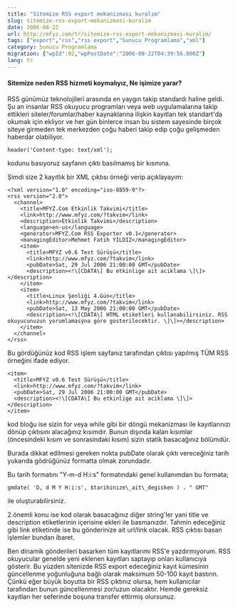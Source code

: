 ```yaml
---
title: "Sitemize RSS export mekanizması kuralım"
slug: sitemize-rss-export-mekanizmasi-kuralim
date: 2006-08-22
url: http://mfyz.com/tr/sitemize-rss-export-mekanizmasi-kuralim/
tags: ["export","rss","rss export","Sunucu Programlama","xml"]
category: Sunucu Programlama
migration: {"wpId":92,"wpPostDate":"2006-08-22T04:39:56.000Z"}
lang: tr
---
```


#### Sitemize neden RSS hizmeti koymalıyız, Ne işimize yarar?

RSS günümüz teknolojileri arasında en yaygın takip standardı haline geldi. Şu an insanlar RSS okuyucu programları veya web uygulamalarına takip ettikleri siteler/forumlar/haber kaynaklarına ilişkin kayıtları tek standart'da okumak için ekliyor ve her gün binlerce insan bu sistem sayesinde birçok siteye girmeden tek merkezden çoğu haberi takip edip çoğu gelişmeden haberdar olabiliyor.
```
header('Content-type: text/xml');

```
kodunu basıyoruz sayfanın çıktı basılmamış bir kısmına.

Şimdi size 2 kayıtlık bir XML çıktısı örneği verip açıklayayım:
```
<?xml version="1.0" encoding="iso-8859-9"?>
<rss version="2.0">
  <channel>
    <title>MFYZ.Com Etkinlik Takvimi</title>
    <link>http://www.mfyz.com/?takvim</link>
    <description>Etkinlik Takvimi</description>
    <language>en-us</language>
    <generator>MFYZ.Com RSS Exporter v0.1</generator>
    <managingEditor>Mehmet Fatih YILDIZ</managingEditor>
    <item>
      <title>MFYZ v0.6 Test Sürüşü</title>
      <link>http://www.mfyz.com/?takvim</link>
      <pubDate>Sat, 29 Jul 2006 21:00:00 GMT</pubDate>
      <description><!\[CDATA\[ Bu etkinlige ait aciklama \]\]></description>
    </item>
    <item>
      <title>Linux Şenliği 4.Gün</title>
      <link>http://www.mfyz.com/?takvim</link>
      <pubDate>Sat, 13 May 2006 21:00:00 GMT</pubDate>
      <description><!\[CDATA\[ HTML etiketleri kullanabilirsiniz. RSS okuyucunuzun yorumlamasýna göre gosterilecektir. \]\]></description>
    </item>
  </channel>
</rss>

```
Bu gördüğünüz kod RSS işlem sayfanız tarafından çıktısı yapılmış TÜM RSS örneğini ifade ediyor.
```
<item>
  <title>MFYZ v0.6 Test Sürüşü</title>
  <link>http://www.mfyz.com/?takvim</link>
  <pubDate>Sat, 29 Jul 2006 21:00:00 GMT</pubDate>
  <description><!\[CDATA\[ Bu etkinlige ait aciklama \]\]></description>
</item>

```
kod bloğu ise sizin for veya while gibi bir döngü mekanizması ile kayıtlarınızı dönüp çıktısını alacağınız kısımdır. Bunun dışında kalan kısımlar (öncesindeki kısım ve sonrasindaki kısım) sizin statik basacağınız bölümdür.

Burada dikkat edilmesi gereken nokta pubDate olarak çıktı vereceğiniz tarih yukarıda gödrüğünüz formatta olmak zorundadır.

Bu tarih formatını "Y-m-d H:i:s" formatındaki genel kullanımdan bu formata;
```
gmdate( 'D, d M Y H:i:s', $tarihinize\_ait\_degisken ) . " GMT"

```
ile oluşturabilirsiniz.

2.önemli konu ise kod olarak basacağınız diğer string'ler yani title ve description etiketlerinin içerisine ekleri ile basmanızdır. Tahmin edeceğiniz gibi link etiketinde ise bu gönderinize ait url/link olacak. RSS çıktısı basan işlemler bundan ibaret.

Ben dinamik gönderileri basarken tüm kayıtlarımı RSS'e yazdırmıyorum. RSS okuyucular genelde yeni eklenen kayıtları saptayıp onları kullanıcıya gösterir. Bu yüzden sitenizde RSS export edeceğiniz kayıt kümesinin güncellenme yoğunluğuna bağlı olarak maksimum 50-100 kayıt bastırın. Çünkü eğer büyük boyutta bir RSS çıktınız olursa, hem kullanıcılar tarafından bunun güncellenmesi zor/uzun olacaktır. Hemde gereksiz kayıtları her seferinde boşuna transfer ettirmiş olursunuz.